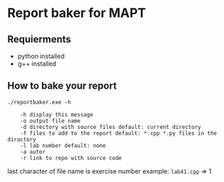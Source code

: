 # Report baker for MAPT

## Requierments
- python installed
- g++ installed

## How to bake your report

```
./reportbaker.exe -h

    -h display this message
    -o output file name
    -d directory with source files default: current directory
    -f files to add to the report default: *.cpp *.py files in the diractory
    -l lab number default: none
    -a autor
    -r link to repo with source code
```
last character of file name is exercise number
example: `lab41.cpp` => 1
